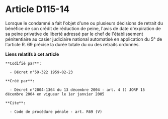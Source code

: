 # Article D115-14

Lorsque le condamné a fait l'objet d'une ou plusieurs décisions de retrait du bénéfice de son crédit de réduction de peine,
l'avis de date d'expiration de sa peine privative de liberté adressé par le chef de l'établissement pénitentiaire au casier
judiciaire national automatisé en application du 5° de l'article R. 69 précise la durée totale du ou des retraits ordonnés.

**Liens relatifs à cet article**

	**Codifié par**:

	  - Décret n°59-322 1959-02-23

	**Créé par**:

	  - Décret n°2004-1364 du 13 décembre 2004 - art. 4 () JORF 15 décembre 2004 en vigueur le 1er janvier 2005

	**Cite**:

	  - Code de procédure pénale - art. R69 (V)
